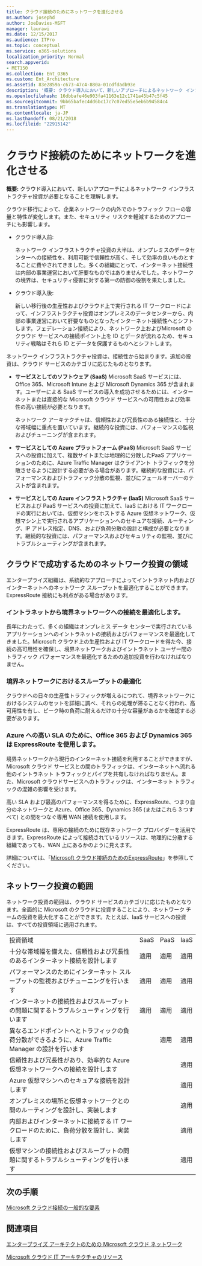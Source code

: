 ```yaml
---
title: クラウド接続のためにネットワークを進化させる
ms.author: josephd
author: JoeDavies-MSFT
manager: laurawi
ms.date: 12/15/2017
ms.audience: ITPro
ms.topic: conceptual
ms.service: o365-solutions
localization_priority: Normal
search.appverid:
- MET150
ms.collection: Ent_O365
ms.custom: Ent_Architecture
ms.assetid: 83e2859a-c673-47c4-880a-01cdfdadb93e
description: '概要: クラウド導入において、新しいアプローチによるネットワーク インフラストラクチャ投資が必要となることを理解します。'
ms.openlocfilehash: 16dbbafe46e903fa41163e12c1741a45b47c5f45
ms.sourcegitcommit: 9bb65bafec4dd6bc17c7c07ed55e5eb6b94584c4
ms.translationtype: MT
ms.contentlocale: ja-JP
ms.lasthandoff: 08/21/2018
ms.locfileid: "22915142"
---
```

# <a name="evolving-your-network-for-cloud-connectivity"></a>クラウド接続のためにネットワークを進化させる

 **概要:** クラウド導入において、新しいアプローチによるネットワーク インフラストラクチャ投資が必要となることを理解します。
  
クラウド移行によって、企業ネットワークの内外でのトラフィック フローの容量と特性が変化します。また、セキュリティ リスクを軽減するためのアプローチにも影響します。
  
- クラウド導入前:
    
    ネットワーク インフラストラクチャ投資の大半は、オンプレミスのデータセンターへの接続性を、利用可能で信頼性が高く、そして効率の良いものとすることに費やされてきました。多くの組織にとって、インターネット接続性は内部の事業運営において肝要なものではありませんでした。ネットワークの境界は、セキュリティ侵害に対する第一の防御の役割を果たしました。
    
- クラウド導入後:
    
    新しい移行後の生産性およびクラウド上で実行される IT ワークロードによって、インフラストラクチャ投資はオンプレミスのデータセンターから、内部の事業運営において肝要なものとなったインターネット接続性へとシフトします。フェデレーション接続により、ネットワーク上およびMicrosoft のクラウド サービスへの接続ポイント上を ID とデータが流れるため、セキュリティ戦略はそれら ID とデータを保護するものへとシフトします。
    
ネットワーク インフラストラクチャ投資は、接続性から始まります。追加の投資は、クラウド サービスのカテゴリに応じたものとなります。
  
- **サービスとしてのソフトウェア (SaaS)** Microsoft SaaS サービスには、Office 365、Microsoft Intune および Microsoft Dynamics 365 が含まれます。ユーザーによる SaaS サービスの導入を成功させるためには、インターネットまたは直接的な Microsoft クラウド サービスへの可用性および効率性の高い接続が必要となります。
    
    ネットワーク アーキテクチャは、信頼性および冗長性のある接続性と、十分な帯域幅に重点を置いています。継続的な投資には、パフォーマンスの監視およびチューニングが含まれます。
    
- **サービスとしての Azure プラットフォーム (PaaS)** Microsoft SaaS サービスへの投資に加えて、複数サイトまたは地理的に分散したPaaS アプリケーションのために、Azure Traffic Manager はクライアント トラフィックを分散させるように設計する必要がある場合があります。継続的な投資には、パフォーマンスおよびトラフィック分散の監視、並びにフェールオーバーのテストが含まれます。
    
- **サービスとしての Azure インフラストラクチャ (IaaS)** Microsoft SaaS サービスおよび PaaS サービスへの投資に加えて、IaaS における IT ワークロードの実行においては、仮想マシンをホストする Azure 仮想ネットワーク、仮想マシン上で実行されるアプリケーションへのセキュアな接続、ルーティング、IP アドレス指定、DNS、および負荷分散の設計と構成が必要となります。継続的な投資には、パフォーマンスおよびセキュリティの監視、並びにトラブルシューティングが含まれます。
    
## <a name="areas-of-networking-investment-for-success-in-the-cloud"></a>クラウドで成功するためのネットワーク投資の領域

エンタープライズ組織は、系統的なアプローチによってイントラネット内およびインターネットへのネットワーク スループットを最適化することができます。ExpressRoute 接続にも利点がある場合があります。
  
### <a name="optimize-intranet-connectivity-to-your-edge-network"></a>イントラネットから境界ネットワークへの接続を最適化します。

長年にわたって、多くの組織はオンプレミス データ センターで実行されているアプリケーションへのイントラネットの接続およびパフォーマンスを最適化してきました。Microsoft クラウド上の生産性および IT ワークロードを得た今、接続の高可用性を確保し、境界ネットワークおよびイントラネット ユーザー間のトラフィック パフォーマンスを最適化するための追加投資を行わなければなりません。
  
### <a name="optimize-throughput-at-your-edge-network"></a>境界ネットワークにおけるスループットの最適化

クラウドへの日々の生産性トラフィックが増えるにつれて、境界ネットワークにおけるシステムのセットを詳細に調べ、それらの処理が滞ることなく行われ、高可用性を有し、ピーク時の負荷に耐えるだけの十分な容量があるかを確認する必要があります。
  
### <a name="for-a-high-sla-to-azure-office-365-and-dynamics-365-use-expressroute"></a>Azure への高い SLA のために、Office 365 および Dynamics 365 は ExpressRoute を使用します。

境界ネットワークから現行のインターネット接続を利用することができますが、Microsoft クラウド サービスとの間のトラフィックは、インターネットへ流れる他のイントラネット トラフィックとパイプを共有しなければなりません。また、Microsoft クラウドサービスへのトラフィックは、インターネット トラフィックの混雑の影響を受けます。
  
高い SLA および最高のパフォーマンスを得るために、ExpressRoute、つまり自分のネットワークと Azure、Office 365、Dynamics 365 (またはこれら 3 つすべて) との間をつなぐ専用 WAN 接続を使用します。 
  
ExpressRoute は、専用の接続のために既存ネットワーク プロバイダーを活用できます。ExpressRoute によって接続されているリソースは、地理的に分散する組織であっても、WAN 上にあるかのように見えます。
  
詳細については、「[Microsoft クラウド接続のためのExpressRoute](expressroute-for-microsoft-cloud-connectivity.md)」を参照してください。
  
## <a name="scope-of-network-investments"></a>ネットワーク投資の範囲

ネットワーク投資の範囲は、クラウド サービスのカテゴリに応じたものとなります。全面的に Microsoft のクラウドに投資することにより、ネットワーク チームの投資を最大化することができます。たとえば、IaaS サービスへの投資は、すべての投資領域に適用されます。
  
|||||
|:-----|:-----|:-----|:-----|
|投資領域  <br/> |SaaS  <br/> |PaaS  <br/> |IaaS  <br/> |
|十分な帯域幅を備えた、信頼性および冗長性のあるインターネット接続を設計します  <br/> |適用  <br/> |適用  <br/> |適用  <br/> |
|パフォーマンスのためにインターネット スループットの監視およびチューニングを行います  <br/> |適用  <br/> |適用  <br/> |適用  <br/> |
|インターネットの接続性およびスループットの問題に関するトラブルシューティングを行います  <br/> |適用  <br/> |適用  <br/> |適用  <br/> |
|異なるエンドポイントへとトラフィックの負荷分散ができるように、Azure Traffic Manager の設計を行います  <br/> ||適用  <br/> |適用  <br/> |
|信頼性および冗長性があり、効率的な Azure 仮想ネットワークへの接続を設計します  <br/> |||適用  <br/> |
|Azure 仮想マシンへのセキュアな接続を設計します  <br/> |||適用  <br/> |
|オンプレミスの場所と仮想ネットワークとの間のルーティングを設計し、実装します  <br/> |||適用  <br/> |
|内部およびインターネットに接続する IT ワークロードのために、負荷分散を設計し、実装します  <br/> |||適用  <br/> |
|仮想マシンの接続性およびスループットの問題に関するトラブルシューティングを行います  <br/> |||適用  <br/> |
   
## <a name="next-step"></a>次の手順

[Microsoft クラウド接続の一般的な要素](common-elements-of-microsoft-cloud-connectivity.md)

## <a name="see-also"></a>関連項目

[エンタープライズ アーキテクトのための Microsoft クラウド ネットワーク](microsoft-cloud-networking-for-enterprise-architects.md)
  
[Microsoft クラウド IT アーキテクチャのリソース](microsoft-cloud-it-architecture-resources.md)



